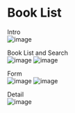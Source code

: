 <h1>Book List</h1>

Intro <br>
![image](https://user-images.githubusercontent.com/22044165/185787093-79ed9a9b-59fd-4fc0-bb66-76cf04ac2db3.png)

Book List and Search <br>
![image](https://user-images.githubusercontent.com/22044165/185787103-1a96133f-fd57-46e6-87b6-1be4d349397d.png)
![image](https://user-images.githubusercontent.com/22044165/185787107-3d522c0b-355c-4674-8395-6df9469f5fd0.png)

Form <br>
![image](https://user-images.githubusercontent.com/22044165/185787114-eede3025-e2db-4bfa-b530-04aa32897edc.png)
![image](https://user-images.githubusercontent.com/22044165/185787121-7973b6f3-0097-4cbc-afba-bccac1577377.png)

Detail <br>
![image](https://user-images.githubusercontent.com/22044165/185787130-a81d025c-ed49-41f3-be84-0cfed9dba67b.png)
